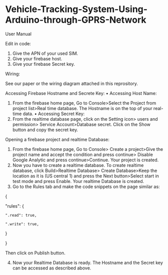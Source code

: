 # Vehicle-Tracking-System-Using-Arduino-through-GPRS-Network
User Manual

Edit in code: 
1.	Give the APN of your used SIM. 
2.	Give your firebase host. 
3.	Give your firebase Secret key. 

Wiring: 

See our paper or the wiring diagram attached in this reprository. 



Accessing Firebase Hostname and Secrete Key: 
•	Accessing Host Name:
1.	From the firebase home page, Go to Console>Select the Project from project list>Real time database. The Hostname is on the top of your real-time data. 
•	Accessing Secret Key: 
1.	From the realtime database page, click on the Setting icon> users and permission> Service Account>Database secret. Click on the Show button and copy the secret key. 

Opening a firebase project and realtime Database: 
1.	From the firebase home page, Go to Console> Create a project>Give the project name and accept the condition and press continue> Disable Google Analytic and press continue>Continue. Your project is created. 
2.	Now you have to create a realtime database. To create realtime database, click Build>Realtime Database> Create Database>Keep the location as it is (US central 1) and press the Next button>Select start in test mode and press Enable. Your realtime Database is created. 
3.	Go to the Rules tab and make the code snippets on the page similar as:  

{

  "rules": {
  
    ".read": true,  
    
    ".write": true,  
  }
  
}


Then click on Publish button. 

4.	Now your Realtime Database is ready. The Hostname and the Secret key can be accessed as described above. 
